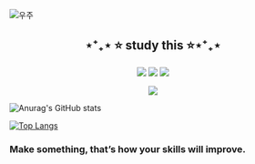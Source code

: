 ![우주](https://user-images.githubusercontent.com/50413112/105368338-c5250000-5c44-11eb-9a01-5a8c95186bba.jpg)
 
<h2 align="center">⋆⁺₊⋆ ⭐ study this ⭐⋆⁺₊⋆</h2>
  
<p align="center"><img src="https://img.shields.io/badge/Python-3776AB?style=flat-square&logo=Python&logoColor=white"/></a>  <img src="https://img.shields.io/badge/JAVA-007396?style=flat-square&logo=JAVA&logoColor=white"/></a>  <img src="https://img.shields.io/badge/C++-00599C?style=flat-square&logo=C++&logoColor=white"/></a>
<p align="center"></a>  <img src="https://img.shields.io/badge/MySQL-4479A1?style=flat-square&logo=MySQL&logoColor=white"/></a>
 
![Anurag's GitHub stats](https://github-readme-stats.vercel.app/api?username=ekrndjaak&show_icons=true&theme=radical)
   
[![Top Langs](https://github-readme-stats.vercel.app/api/top-langs/?username=ekrndjaak&langs_count=10&layout=compact&theme=dark)](https://github.com/chltmdgh522/chltmdgh522)
<h3>Make something, that’s how your skills will improve.</h3>
